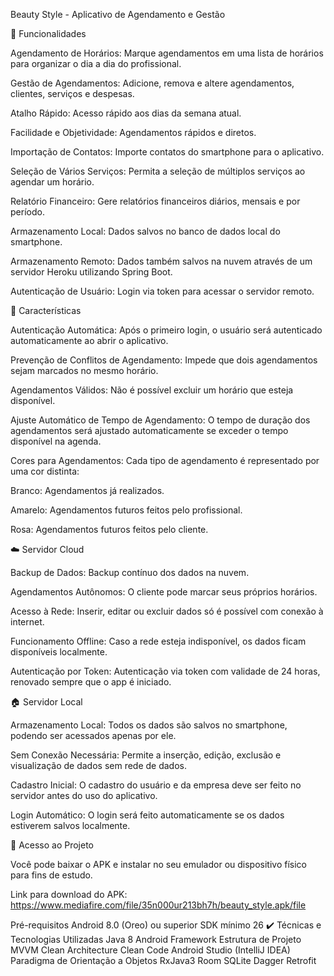 Beauty Style - Aplicativo de Agendamento e Gestão

🔨 Funcionalidades

 Agendamento de Horários: Marque agendamentos em uma lista de horários para organizar o dia a dia do profissional.
 
 Gestão de Agendamentos: Adicione, remova e altere agendamentos, clientes, serviços e despesas.
 
 Atalho Rápido: Acesso rápido aos dias da semana atual.
 
 Facilidade e Objetividade: Agendamentos rápidos e diretos.
 
 Importação de Contatos: Importe contatos do smartphone para o aplicativo.
 
 Seleção de Vários Serviços: Permita a seleção de múltiplos serviços ao agendar um horário.
 
 Relatório Financeiro: Gere relatórios financeiros diários, mensais e por período.
 
 Armazenamento Local: Dados salvos no banco de dados local do smartphone.
 
 Armazenamento Remoto: Dados também salvos na nuvem através de um servidor Heroku utilizando Spring Boot.
 
 Autenticação de Usuário: Login via token para acessar o servidor remoto.
 
📜 Características

 Autenticação Automática: Após o primeiro login, o usuário será autenticado automaticamente ao abrir o aplicativo.
 
 Prevenção de Conflitos de Agendamento: Impede que dois agendamentos sejam marcados no mesmo horário.
 
 Agendamentos Válidos: Não é possível excluir um horário que esteja disponível.
 
 Ajuste Automático de Tempo de Agendamento: O tempo de duração dos agendamentos será ajustado automaticamente se exceder o tempo disponível na agenda.
 
 Cores para Agendamentos: Cada tipo de agendamento é representado por uma cor distinta:
 
 Branco: Agendamentos já realizados.
 
 Amarelo: Agendamentos futuros feitos pelo profissional.
 
 Rosa: Agendamentos futuros feitos pelo cliente.
 
☁️ Servidor Cloud

 Backup de Dados: Backup contínuo dos dados na nuvem.
 
 Agendamentos Autônomos: O cliente pode marcar seus próprios horários.
 
 Acesso à Rede: Inserir, editar ou excluir dados só é possível com conexão à internet.
 
 Funcionamento Offline: Caso a rede esteja indisponível, os dados ficam disponíveis localmente.
 
 Autenticação por Token: Autenticação via token com validade de 24 horas, renovado sempre que o app é iniciado.
 
🏠 Servidor Local

 Armazenamento Local: Todos os dados são salvos no smartphone, podendo ser acessados apenas por ele.
 
 Sem Conexão Necessária: Permite a inserção, edição, exclusão e visualização de dados sem rede de dados.
 
 Cadastro Inicial: O cadastro do usuário e da empresa deve ser feito no servidor antes do uso do aplicativo.
 
 Login Automático: O login será feito automaticamente se os dados estiverem salvos localmente.
 
📁 Acesso ao Projeto

 Você pode baixar o APK e instalar no seu emulador ou dispositivo físico para fins de estudo.
 
Link para download do APK: https://www.mediafire.com/file/35n000ur213bh7h/beauty_style.apk/file

Pré-requisitos
Android 8.0 (Oreo) ou superior
SDK mínimo 26
✔️ Técnicas e Tecnologias Utilizadas
Java 8
Android Framework
Estrutura de Projeto MVVM
Clean Architecture
Clean Code
Android Studio (IntelliJ IDEA)
Paradigma de Orientação a Objetos
RxJava3
Room SQLite
Dagger
Retrofit
